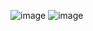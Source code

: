 ![image](https://github.com/Asa-Nguyen/Turn_On/assets/96124608/3523e343-d63a-4bbb-a530-29cf1547e58d)
![image](https://github.com/Asa-Nguyen/Turn_On/assets/96124608/d45d4af8-cc06-4457-a6d0-d5edd0781b34)
